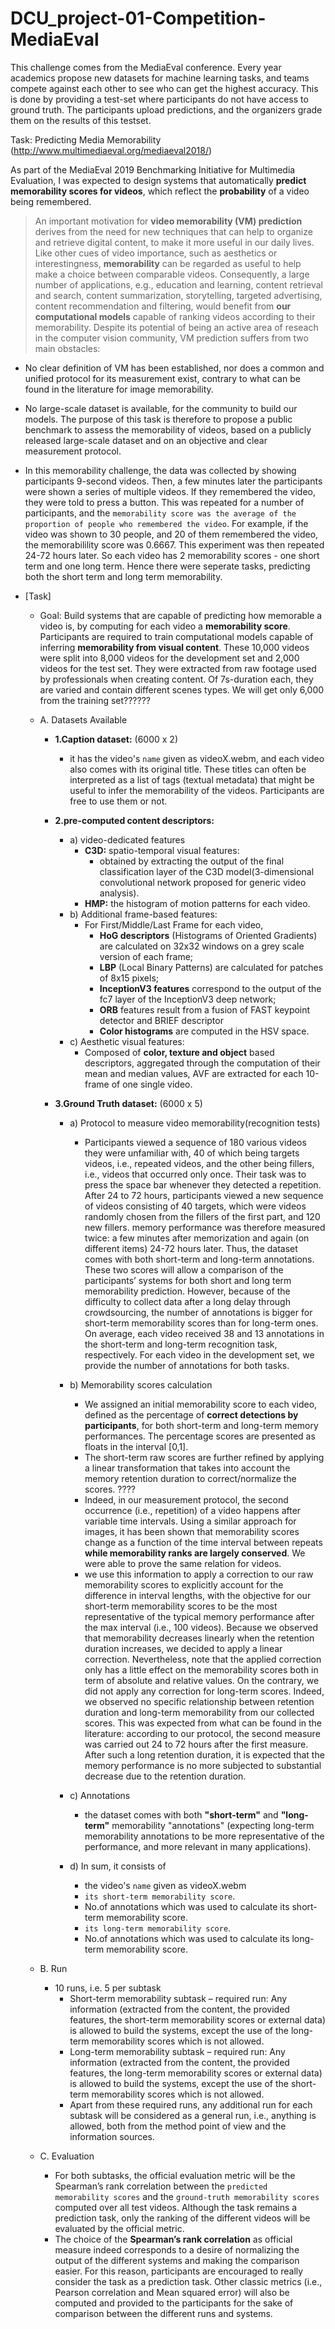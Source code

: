 # DCU_project-01-Competition-MediaEval

This challenge comes from the MediaEval conference. Every year academics propose new datasets for machine learning tasks, and teams compete against each other to see who can get the highest accuracy. This is done by providing a test-set where participants do not have access to ground truth. The participants upload predictions, and the organizers grade them on the results of this testset.

Task: Predicting Media Memorability
(http://www.multimediaeval.org/mediaeval2018/)

As part of the MediaEval 2019 Benchmarking Initiative for Multimedia Evaluation, I was expected to design systems that automatically **predict memorability scores for videos**, which reflect the **probability** of a video being remembered. 

> An important motivation for **video memorability (VM) prediction** derives from the need for new techniques that can help to organize and retrieve digital content, to make it more useful in our daily lives. Like other cues of video importance, such as aesthetics or interestingness, **memorability** can be regarded as useful to help make a choice between comparable videos. Consequently, a large number of applications, e.g., education and learning, content retrieval and search, content summarization, storytelling, targeted advertising, content recommendation and filtering, would benefit from **our computational models** capable of ranking videos according to their memorability. Despite its potential of being an active area of reseach in the computer vision community, VM prediction suffers from two main obstacles:
 - No clear definition of VM has been established, nor does a common and unified protocol for its measurement exist, contrary to what can be found in the literature for image memorability.
 - No large-scale dataset is available, for the community to build our models. The purpose of this task is therefore to propose a public benchmark to assess the memorability of videos, based on a publicly released large-scale dataset and on an objective and clear measurement protocol.
 - In this memorability challenge, the data was collected by showing participants 9-second videos. Then, a few minutes later the participants were shown a series of multiple videos. If they remembered the video, they were told to press a button. This was repeated for a number of participants, and the `memorability score was the average of the proportion of people who remembered the video`. For example, if the video was shown to 30 people, and 20 of them remembered the video, the memorabilility score was 0.6667. This experiment was then repeated 24-72 hours later. So each video has 2 memorability scores - one short term and one long term. Hence there were seperate tasks, predicting both the short term and long term memorability.
 
 - [Task]
   - Goal: Build systems that are capable of predicting how memorable a video is, by computing for each video a **memorability score**. Participants are required to train computational models capable of inferring **memorability from visual content**. These 10,000 videos were split into 8,000 videos for the development set and 2,000 videos for the test set. They were extracted from raw footage used by professionals when creating content. Of 7s-duration each, they are varied and contain different scenes types. We will get only 6,000 from the training set?????? 
   
   - A. Datasets Available  
       - __1.Caption dataset:__ (6000 x 2)
         - it has the video's `name` given as videoX.webm, and each video also comes with its original title. These titles can often be interpreted as a list of tags (textual metadata) that might be useful to infer the memorability of the videos. Participants are free to use them or not.
       
       - __2.pre-computed content descriptors:__ 
         - a) video-dedicated features
           - **C3D:** spatio-temporal visual features:
             - obtained by extracting the output of the final classification layer of the C3D model(3-dimensional convolutional network proposed for generic video analysis).
           - **HMP:** the histogram of motion patterns for each video.
         - b) Additional frame-based features:
           - For First/Middle/Last Frame for each video,
             - **HoG descriptors** (Histograms of Oriented Gradients) are calculated on 32x32 windows on a grey scale version of each frame; 
             - **LBP** (Local Binary Patterns) are calculated for patches of 8x15 pixels; 
             - **InceptionV3 features** correspond to the output of the fc7 layer of the InceptionV3 deep network; 
             - **ORB** features result from a fusion of FAST keypoint detector and BRIEF descriptor 
             - **Color histograms** are computed in the HSV space.
         - c) Aesthetic visual features:
           - Composed of **color, texture and object** based descriptors, aggregated through the computation of their mean and median values, AVF are extracted for each 10-frame of one single video.
           
       - __3.Ground Truth dataset:__ (6000 x 5)
         - a) Protocol to measure video memorability(recognition tests)
           - Participants viewed a sequence of 180 various videos they were unfamiliar with, 40 of which being targets videos, i.e., repeated videos, and the other being fillers, i.e., videos that occurred only once. Their task was to press the space bar whenever they detected a repetition. After 24 to 72 hours, participants viewed a new sequence of videos consisting of 40 targets, which were videos randomly chosen from the fillers of the first part, and 120 new fillers. memory performance was therefore measured twice: a few minutes after memorization and again (on different items) 24-72 hours later. Thus, the dataset comes with both short-term and long-term annotations. These two scores will allow a comparison of the participants’ systems for both short and long term memorability prediction. However, because of the difficulty to collect data after a long delay through crowdsourcing, the number of annotations is bigger for short-term memorability scores than for long-term ones. On average, each video received 38 and 13 annotations in the short-term and long-term recognition task, respectively. For each video in the development set, we provide the number of annotations for both tasks.
           
         - b) Memorability scores calculation
           - We assigned an initial memorability score to each video, defined as the percentage of **correct detections by participants**, for both short-term and long-term memory performances. The percentage scores are presented as floats in the interval [0,1]. 
           - The short-term raw scores are further refined by applying a linear transformation that takes into account the memory retention duration to correct/normalize the scores. ????
           - Indeed, in our measurement protocol, the second occurrence (i.e., repetition) of a video happens after variable time intervals. Using a similar approach for images, it has been shown that memorability scores change as a function of the time interval between repeats **while memorability ranks are largely conserved**. We were able to prove the same relation for videos.
           - we use this information to apply a correction to our raw memorability scores to explicitly account for the difference in interval lengths, with the objective for our short-term memorability scores to be the most representative of the typical memory performance after the max interval (i.e., 100 videos). Because we observed that memorability decreases linearly when the retention duration increases, we decided to apply a linear correction. Nevertheless, note that the applied correction only has a little effect on the memorability scores both in term of absolute and relative values. On the contrary, we did not apply any correction for long-term scores. Indeed, we observed no specific relationship between retention duration and long-term memorability from our collected scores. This was expected from what can be found in the literature: according to our protocol, the second measure was carried out 24 to 72 hours after the first measure. After such a long retention duration, it is expected that the memory performance is no more subjected to substantial decrease due to the retention duration.
           
         - c) Annotations
           - the dataset comes with both **"short-term"** and **"long-term"** memorability "annotations" (expecting long-term memorability annotations to be more representative of the performance, and more relevant in many applications).
           
         - d) In sum, it consists of
           - the video's `name` given as videoX.webm 
           - `its short-term memorability score`.
           - No.of annotations which was used to calculate its short-term memorability score.
           - `its long-term memorability score`.
           - No.of annotations which was used to calculate its long-term memorability score.

   - B. Run
     - 10 runs, i.e. 5 per subtask
       - Short-term memorability subtask – required run: Any information (extracted from the content, the provided features, the short-term memorability scores or external data) is allowed to build the systems, except the use of the long-term memorability scores which is not allowed.
       - Long-term memorability subtask – required run: Any information (extracted from the content, the provided features, the long-term memorability scores or external data) is allowed to build the systems, except the use of the short-term memorability scores which is not allowed. 
       - Apart from these required runs, any additional run for each subtask will be considered as a general run, i.e., anything is allowed, both from the method point of view and the information sources.
     
   - C. Evaluation
     - For both subtasks, the official evaluation metric will be the Spearman’s rank correlation between the `predicted memorability scores` and the `ground-truth memorability scores` computed over all test videos. Although the task remains a prediction task, only the ranking of the different videos will be evaluated by the official metric.
     - The choice of the **Spearman’s rank correlation** as official measure indeed corresponds to a desire of normalizing the output of the different systems and making the comparison easier. For this reason, participants are encouraged to really consider the task as a prediction task. Other classic metrics (i.e., Pearson correlation and Mean squared error) will also be computed and provided to the participants for the sake of comparison between the different runs and systems.








































